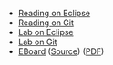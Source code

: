 * [Reading on Eclipse](../readings/eclipse.html)
* [Reading on Git](../readings/git.html)
* [Lab on Eclipse](../labs/eclipse.html)
* [Lab on Git](../labs/git.html)
* [EBoard](../eboards/02.html) 
  ([Source](../eboards/02.md))
  ([PDF](../eboards/02.pdf))
